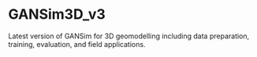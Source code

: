 # GANSim3D_v3
Latest version of GANSim for 3D geomodelling including data preparation, training, evaluation, and field applications.
